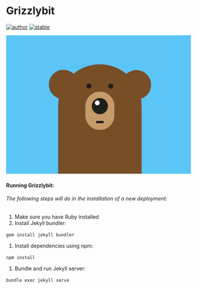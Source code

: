 # Grizzlybit  

[![author](https://img.shields.io/badge/author-zubair1024-lightgrey.svg)](https://github.com/zubair1024)
[![stable](https://img.shields.io/badge/stability-unstable-darkred.svg)]()

![alt text](./me.gif "Grizzlybit")

#### Running Grizzlybit:

###### The following steps will do in the installation of a new deployment:

1. Make sure you have Ruby installed
1. Install Jekyll bundler:

```gem install jekyll bundler```

1. Install dependencies using npm:

```npm install```

1. Bundle and run Jekyll server:

```bundle exec jekyll serve```